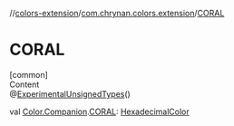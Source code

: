 //[colors-extension](../../index.md)/[com.chrynan.colors.extension](index.md)/[CORAL](-c-o-r-a-l.md)



# CORAL  
[common]  
Content  
@[ExperimentalUnsignedTypes](https://kotlinlang.org/api/latest/jvm/stdlib/kotlin/-experimental-unsigned-types/index.html)()  
  
val [Color.Companion](../../../colors-core/colors-core/com.chrynan.colors/-color/-companion/index.md).[CORAL](-c-o-r-a-l.md): [HexadecimalColor](../../../colors-core/colors-core/com.chrynan.colors/-hexadecimal-color/index.md)  



